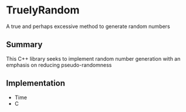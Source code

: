# TruelyRandom
A true and perhaps excessive method to generate random numbers

## Summary

This C++ library seeks to implement random number generation with an emphasis on reducing pseudo-randomness

## Implementation



- Time
- C
